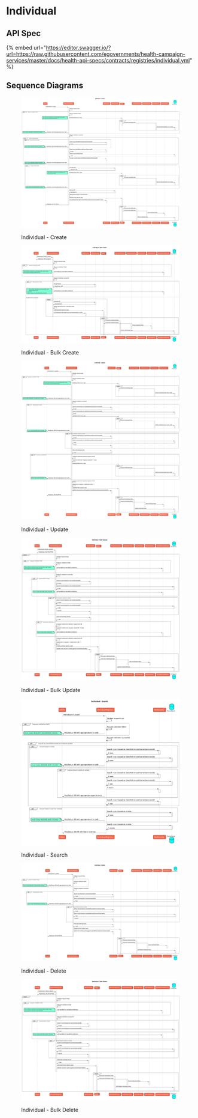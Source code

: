 # Individual

## API Spec

{% embed url="https://editor.swagger.io/?url=https://raw.githubusercontent.com/egovernments/health-campaign-services/master/docs/health-api-specs/contracts/registries/individual.yml" %}

## Sequence Diagrams

<figure><img src="../../../.gitbook/assets/individual_create.svg" alt=""><figcaption><p>Individual - Create</p></figcaption></figure>

<figure><img src="../../../.gitbook/assets/bulk_create-Individual.svg" alt=""><figcaption><p>Individual - Bulk Create</p></figcaption></figure>

<figure><img src="../../../.gitbook/assets/individual_update.svg" alt=""><figcaption><p>Individual - Update</p></figcaption></figure>

<figure><img src="../../../.gitbook/assets/bulk_update-Individual (1).svg" alt=""><figcaption><p>Individual - Bulk Update</p></figcaption></figure>

<figure><img src="../../../.gitbook/assets/individual_search.svg" alt=""><figcaption><p>Individual - Search</p></figcaption></figure>

<figure><img src="../../../.gitbook/assets/delete-Individual.svg" alt=""><figcaption><p>Individual - Delete</p></figcaption></figure>

<figure><img src="../../../.gitbook/assets/bulk_delete-Individual.svg" alt=""><figcaption><p>Individual - Bulk Delete</p></figcaption></figure>
